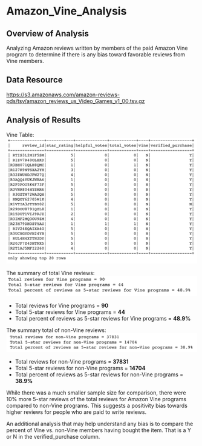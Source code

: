 # Amazon_Vine_Analysis

## Overview of Analysis
Analyzing Amazon reviews written by members of the paid Amazon Vine program to determine if there is any bias toward favorable reviews from Vine members.

## Data Resource
https://s3.amazonaws.com/amazon-reviews-pds/tsv/amazon_reviews_us_Video_Games_v1_00.tsv.gz

## Analysis of Results
Vine Table:
![Vine table](images/vine_table.png)

The summary of total Vine reviews:
![Summary total of vine reviews](images/summary_vine_reviews.png)

- Total reviews for Vine programs = **90**
- Total 5-star reviews for Vine programs = **44**
- Total percent of reviews as 5-star reviews for Vine programs = **48.9%**


The summary total of non-Vine reviews:
![Summary total of non-vine reviews](images/summary_non_vine_reviews.png)

- Total reviews for non-Vine programs = **37831**
- Total 5-star reviews for non-Vine programs = **14704**
- Total percent of reviews as 5-star reviews for non-Vine programs = **38.9%**

While there was a much smaller sample size for comparison, there were 10% more 5-star reviews of the total reviews for Amazon Vine programs compared to non-Vine programs. This suggests a positivity bias towards higher reviews for people who are paid to write reviews.

An additional analysis that may help understand any bias is to compare the percent of Vine vs. non-Vine members having bought the item. That is a Y or N in the verified_purchase column.
